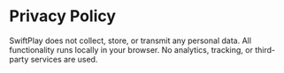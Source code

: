 # Privacy Policy

SwiftPlay does not collect, store, or transmit any personal data. All functionality runs locally in your browser. No analytics, tracking, or third-party services are used. 